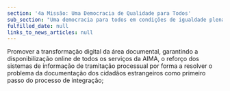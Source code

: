 ```yaml
---
section: '4a Missão: Uma Democracia de Qualidade para Todos'
sub_section: "Uma democracia para todos em condições de igualdade plena"
fulfilled_date: null
links_to_news_articles: null
---
```


Promover a transformação digital da área documental, garantindo a disponibilização online de todos os serviços da AIMA, o reforço dos sistemas de informação de tramitação processual por forma a resolver o problema da documentação dos cidadãos estrangeiros como primeiro passo do processo de integração;
